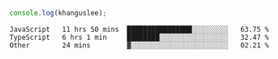 ```js
console.log(khanguslee);
```

<!--START_SECTION:waka-->

```text
JavaScript   11 hrs 50 mins  ████████████████░░░░░░░░░   63.75 %
TypeScript   6 hrs 1 min     ████████░░░░░░░░░░░░░░░░░   32.47 %
Other        24 mins         ▓░░░░░░░░░░░░░░░░░░░░░░░░   02.21 %
```

<!--END_SECTION:waka-->

<!--
**khanguslee/khanguslee** is a ✨ _special_ ✨ repository because its `README.md` (this file) appears on your GitHub profile.

Here are some ideas to get you started:

- 🔭 I’m currently working on ...
- 🌱 I’m currently learning ...
- 👯 I’m looking to collaborate on ...
- 🤔 I’m looking for help with ...
- 💬 Ask me about ...
- 📫 How to reach me: ...
- 😄 Pronouns: ...
- ⚡ Fun fact: ...
-->
